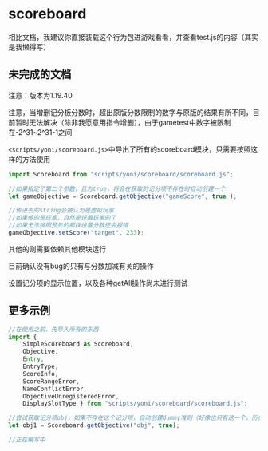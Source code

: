 # scoreboard

相比文档，我建议你直接装载这个行为包进游戏看看，并查看test.js的内容（其实是我懒得写）

## 未完成的文档
注意：版本为1.19.40

注意，当增删记分板分数时，超出原版分数限制的数字与原版的结果有所不同，目前暂时无法解决（除非我愿意用指令增删），由于gametest中数字被限制在-2^31~2^31-1之间

`<scripts/yoni/scoreboard.js>`中导出了所有的scoreboard模块，只需要按照这样的方法使用
```js
import Scoreboard from "scripts/yoni/scoreboard/scoreboard.js";

//如果指定了第二个参数，且为true，将会在获取的记分项不存在时自动创建一个
let gameObjective = Scoreboard.getObjective("gameScore", true );

//传进去的string会被认为是虚拟玩家
//如果传的是玩家，自然是设置玩家的了
//如果无法按照预先的那样设置分数还会报错
gameObjective.setScore("target", 233);
```

其他的则需要依赖其他模块运行

目前确认没有bug的只有与分数加减有关的操作

设置记分项的显示位置，以及各种getAll操作尚未进行测试

## 更多示例

```js
//在使用之前，先导入所有的东西
import {
    SimpleScoreboard as Scoreboard,
    Objective,
    Entry,
    EntryType,
    ScoreInfo,
    ScoreRangeError,
    NameConflictError,
    ObjectiveUnregisteredError,
    DisplaySlotType } from "scripts/yoni/scoreboard/scoreboard.js";

//尝试获取记分项obj，如果不存在这个记分项，自动创建dummy准则（好像也只有这一个，历史遗留问题）的记分项
let obj1 = Scoreboard.getObjective("obj", true);

//正在编写中
```
